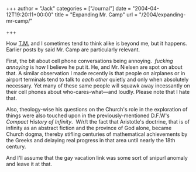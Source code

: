 +++
author = "Jack"
categories = ["Journal"]
date = "2004-04-12T19:20:11+00:00"
title = "Expanding Mr. Camp"
url = "/2004/expanding-mr-camp/"

+++

How [T.M.][1] and I sometimes tend to think alike is beyond me, but it happens. Earlier posts by said Mr. Camp are particularly relevant.

First, the bit about cell phone conversations being annoying.&nbsp; _fucking annoying_ is how I believe he put it. He, and Mr. Nielsen are spot on about that. A similar observation I made recently is that people on airplanes or in airport terminals tend to talk to _each other_ quietly and only when absolutely necessary. Yet many of these same people will squawk away incessantly on their cell phones about who-cares-what&#8212;and loudly. Please note that I hate that.

Also, theology-wise his questions on the Church's role in the exploration of things were also touched upon in the previously-mentioned D.F.W's _Compact History of Infinity_.&nbsp; W/r/t the fact that Aristotle's doctrine, that is of infinity as an abstract fiction and the province of God alone, became Church dogma, thereby stifling centuries of mathematical achievements by the Greeks and delaying real progress in that area until nearly the 18th century.

And I'll assume that the gay vacation link was some sort of snipurl anomaly and leave it at that.

 [1]: http://www.tmcamp.com/